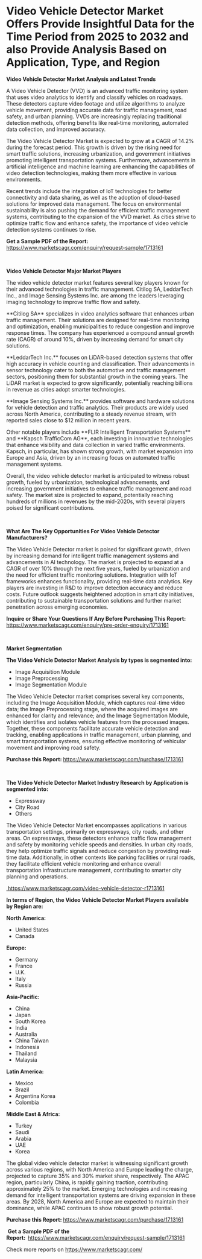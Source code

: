 <p><h1>Video Vehicle Detector Market Offers Provide Insightful Data for the Time Period from 2025 to 2032 and also Provide Analysis Based on Application, Type, and Region</h1></p><p><strong>Video Vehicle Detector Market Analysis and Latest Trends</strong></p>
<p><p>A Video Vehicle Detector (VVD) is an advanced traffic monitoring system that uses video analytics to identify and classify vehicles on roadways. These detectors capture video footage and utilize algorithms to analyze vehicle movement, providing accurate data for traffic management, road safety, and urban planning. VVDs are increasingly replacing traditional detection methods, offering benefits like real-time monitoring, automated data collection, and improved accuracy.</p><p>The Video Vehicle Detector Market is expected to grow at a CAGR of 14.2% during the forecast period. This growth is driven by the rising need for smart traffic solutions, increasing urbanization, and government initiatives promoting intelligent transportation systems. Furthermore, advancements in artificial intelligence and machine learning are enhancing the capabilities of video detection technologies, making them more effective in various environments.</p><p>Recent trends include the integration of IoT technologies for better connectivity and data sharing, as well as the adoption of cloud-based solutions for improved data management. The focus on environmental sustainability is also pushing the demand for efficient traffic management systems, contributing to the expansion of the VVD market. As cities strive to optimize traffic flow and enhance safety, the importance of video vehicle detection systems continues to rise.</p></p>
<p><strong>Get a Sample PDF of the Report:&nbsp;</strong> <a href="https://www.marketscagr.com/enquiry/request-sample/1713161?utm_campaign=1126&utm_medium=2&utm_source=Github&utm_content=ia&utm_term=28032025&utm_id=video-vehicle-detector">https://www.marketscagr.com/enquiry/request-sample/1713161</a></p>
<p>&nbsp;</p>
<p><strong>Video Vehicle Detector Major Market Players</strong></p>
<p><p>The video vehicle detector market features several key players known for their advanced technologies in traffic management. Citilog SA, LeddarTech Inc., and Image Sensing Systems Inc. are among the leaders leveraging imaging technology to improve traffic flow and safety.</p><p>**Citilog SA** specializes in video analytics software that enhances urban traffic management. Their solutions are designed for real-time monitoring and optimization, enabling municipalities to reduce congestion and improve response times. The company has experienced a compound annual growth rate (CAGR) of around 10%, driven by increasing demand for smart city solutions.</p><p>**LeddarTech Inc.** focuses on LiDAR-based detection systems that offer high accuracy in vehicle counting and classification. Their advancements in sensor technology cater to both the automotive and traffic management sectors, positioning them for substantial growth in the coming years. The LiDAR market is expected to grow significantly, potentially reaching billions in revenue as cities adopt smarter technologies.</p><p>**Image Sensing Systems Inc.** provides software and hardware solutions for vehicle detection and traffic analytics. Their products are widely used across North America, contributing to a steady revenue stream, with reported sales close to $12 million in recent years.</p><p>Other notable players include **FLIR Intelligent Transportation Systems** and **Kapsch TrafficCom AG**, each investing in innovative technologies that enhance visibility and data collection in varied traffic environments. Kapsch, in particular, has shown strong growth, with market expansion into Europe and Asia, driven by an increasing focus on automated traffic management systems.</p><p>Overall, the video vehicle detector market is anticipated to witness robust growth, fueled by urbanization, technological advancements, and increasing government initiatives to enhance traffic management and road safety. The market size is projected to expand, potentially reaching hundreds of millions in revenues by the mid-2020s, with several players poised for significant contributions.</p></p>
<p>&nbsp;</p>
<p><strong>What Are The Key Opportunities For Video Vehicle Detector Manufacturers?</strong></p>
<p><p>The Video Vehicle Detector market is poised for significant growth, driven by increasing demand for intelligent traffic management systems and advancements in AI technology. The market is projected to expand at a CAGR of over 10% through the next five years, fueled by urbanization and the need for efficient traffic monitoring solutions. Integration with IoT frameworks enhances functionality, providing real-time data analytics. Key players are investing in R&D to improve detection accuracy and reduce costs. Future outlook suggests heightened adoption in smart city initiatives, contributing to sustainable transportation solutions and further market penetration across emerging economies.</p></p>
<p><strong>Inquire or Share Your Questions If Any Before Purchasing This Report:</strong> <a href="https://www.marketscagr.com/enquiry/pre-order-enquiry/1713161?utm_campaign=1126&utm_medium=2&utm_source=Github&utm_content=ia&utm_term=28032025&utm_id=video-vehicle-detector">https://www.marketscagr.com/enquiry/pre-order-enquiry/1713161</a></p>
<p>&nbsp;</p>
<p><strong>Market Segmentation</strong></p>
<p><strong>The Video Vehicle Detector Market Analysis by types is segmented into:</strong></p>
<p><ul><li>Image Acquisition Module</li><li>Image Preprocessing</li><li>Image Segmentation Module</li></ul></p>
<p><p>The Video Vehicle Detector market comprises several key components, including the Image Acquisition Module, which captures real-time video data; the Image Preprocessing stage, where the acquired images are enhanced for clarity and relevance; and the Image Segmentation Module, which identifies and isolates vehicle features from the processed images. Together, these components facilitate accurate vehicle detection and tracking, enabling applications in traffic management, urban planning, and smart transportation systems, ensuring effective monitoring of vehicular movement and improving road safety.</p></p>
<p><strong>Purchase this Report:&nbsp;</strong><a href="https://www.marketscagr.com/purchase/1713161?utm_campaign=1126&utm_medium=2&utm_source=Github&utm_content=ia&utm_term=28032025&utm_id=video-vehicle-detector">https://www.marketscagr.com/purchase/1713161</a></p>
<p>&nbsp;</p>
<p><strong>The Video Vehicle Detector Market Industry Research by Application is segmented into:</strong></p>
<p><ul><li>Expressway</li><li>City Road</li><li>Others</li></ul></p>
<p><p>The Video Vehicle Detector Market encompasses applications in various transportation settings, primarily on expressways, city roads, and other areas. On expressways, these detectors enhance traffic flow management and safety by monitoring vehicle speeds and densities. In urban city roads, they help optimize traffic signals and reduce congestion by providing real-time data. Additionally, in other contexts like parking facilities or rural roads, they facilitate efficient vehicle monitoring and enhance overall transportation infrastructure management, contributing to smarter city planning and operations.</p></p>
<p><a href="https://www.marketscagr.com/video-vehicle-detector-r1713161?utm_campaign=1126&utm_medium=2&utm_source=Github&utm_content=ia&utm_term=28032025&utm_id=video-vehicle-detector">&nbsp;https://www.marketscagr.com/video-vehicle-detector-r1713161</a></p>
<p><strong>In terms of Region, the Video Vehicle Detector Market Players available by Region are:</strong></p>
<p>
    <p> <strong> North America: </strong>
        <ul>
            <li>United States</li>
            <li>Canada</li>
        </ul>
        </p> 
    <p> <strong> Europe: </strong>
        <ul>
            <li>Germany</li>
            <li>France</li>
            <li>U.K.</li>
            <li>Italy</li>
            <li>Russia</li>
        </ul>
        </p> 
    <p> <strong> Asia-Pacific: </strong>
        <ul>
            <li>China</li>
            <li>Japan</li>
            <li>South Korea</li>
            <li>India</li>
            <li>Australia</li>
            <li>China Taiwan</li>
            <li>Indonesia</li>
            <li>Thailand</li>
            <li>Malaysia</li>
        </ul>
        </p> 
    <p> <strong> Latin America: </strong>
        <ul>
            <li>Mexico</li>
            <li>Brazil</li>
            <li>Argentina Korea</li>
            <li>Colombia</li>
        </ul>
        </p> 
    <p> <strong> Middle East & Africa: </strong>
        <ul>
            <li>Turkey</li>
            <li>Saudi</li>
            <li>Arabia</li>
            <li>UAE</li>
            <li>Korea</li>
        </ul>
    </p>
    </p>
<p><p>The global video vehicle detector market is witnessing significant growth across various regions, with North America and Europe leading the charge, projected to capture 35% and 30% market share, respectively. The APAC region, particularly China, is rapidly gaining traction, contributing approximately 25% to the market. Emerging technologies and increasing demand for intelligent transportation systems are driving expansion in these areas. By 2028, North America and Europe are expected to maintain their dominance, while APAC continues to show robust growth potential.</p></p>
<p><strong>Purchase this Report: </strong><a href="https://www.marketscagr.com/purchase/1713161?utm_campaign=1126&utm_medium=2&utm_source=Github&utm_content=ia&utm_term=28032025&utm_id=video-vehicle-detector">https://www.marketscagr.com/purchase/1713161</a></p>
<p>&nbsp;<strong>Get a Sample PDF of the Report:&nbsp;&nbsp;</strong><a href="https://www.marketscagr.com/enquiry/request-sample/1713161?utm_campaign=1126&utm_medium=2&utm_source=Github&utm_content=ia&utm_term=28032025&utm_id=video-vehicle-detector">https://www.marketscagr.com/enquiry/request-sample/1713161</a></p>
<p><strong></strong></p>
<p>Check more reports on <a href="https://www.marketscagr.com/?utm_campaign=1126&utm_medium=2&utm_source=Github&utm_content=ia&utm_term=28032025&utm_id=video-vehicle-detector">https://www.marketscagr.com/</a></p>